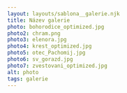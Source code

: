 ```yaml
---
layout: layouts/sablona__galerie.njk
title: Název galerie
photo: bohorodice_optimized.jpg
photo2: chram.png
photo3: elenora.jpg
photo4: krest_optimized.jpg
photo5: otec_Pachomij.jpg
photo6: sv_gorazd.jpg 
photo7: zvestovani_optimized.jpg
alt: photo
tags: galerie
---
```

